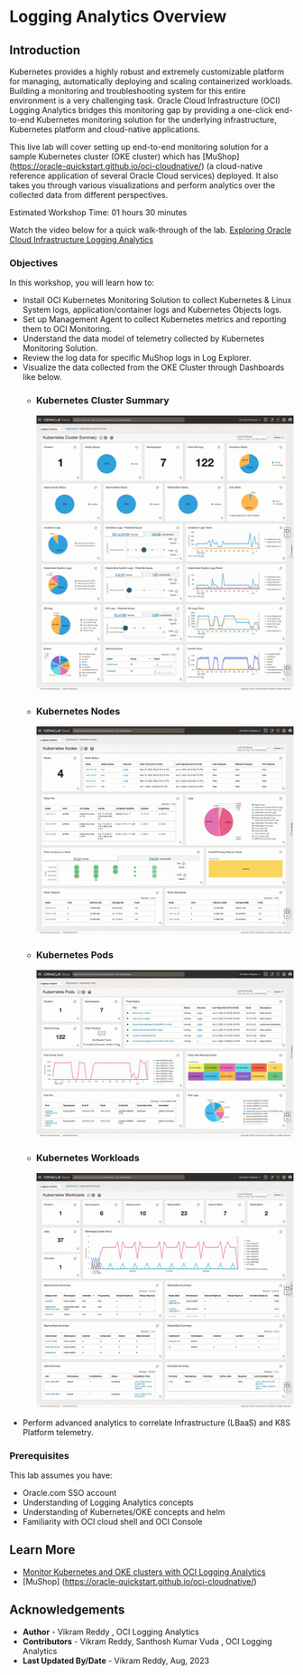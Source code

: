 # Logging Analytics Overview
## Introduction

Kubernetes provides a highly robust and extremely customizable platform for managing, automatically deploying and scaling containerized workloads. Building a monitoring and troubleshooting system for this entire environment is a very challenging task. Oracle Cloud Infrastructure (OCI) Logging Analytics bridges this monitoring gap by providing a one-click end-to-end Kubernetes monitoring solution for the underlying infrastructure, Kubernetes platform and cloud-native applications.

This live lab will cover setting up end-to-end monitoring solution for a sample Kubernetes cluster (OKE cluster) which has [MuShop] (https://oracle-quickstart.github.io/oci-cloudnative/) (a cloud-native reference application of several Oracle Cloud services) deployed. It also takes you through various visualizations and perform analytics over the collected data from different perspectives.

Estimated Workshop Time: 01 hours 30 minutes

Watch the video below for a quick walk-through of the lab.
[Exploring Oracle Cloud Infrastructure Logging Analytics](videohub:1_dt55vn2d) 

### Objectives

In this workshop, you will learn how to:

* Install OCI Kubernetes Monitoring Solution to collect Kubernetes & Linux System logs, application/container logs and Kubernetes Objects logs.
* Set up Management Agent to collect Kubernetes metrics and reporting them to OCI Monitoring.
* Understand the data model of telemetry collected by Kubernetes Monitoring Solution.
* Review the log data for specific MuShop logs in Log Explorer.
* Visualize the data collected from the OKE Cluster through Dashboards like below.
     - ### Kubernetes Cluster Summary

        ![kubernetes-cluster-summary](images/kubernetes-cluster-summary.png)
     - ### Kubernetes Nodes

        ![kubernetes-nodes](images/kubernetes-nodes.png)
     - ### Kubernetes Pods

        ![kubernetes-pods](images/kubernetes-pods.png)
     - ### Kubernetes Workloads
     
        ![kubernetes-workloads](images/kubernetes-workloads.png) 
* Perform advanced analytics to correlate Infrastructure (LBaaS) and K8S Platform telemetry.             


### Prerequisites

This lab assumes you have:

* Oracle.com SSO account
* Understanding of Logging Analytics concepts
* Understanding of Kubernetes/OKE concepts and helm
* Familiarity with OCI cloud shell and OCI Console


## Learn More

* [Monitor Kubernetes and OKE clusters with OCI Logging Analytics](https://docs.oracle.com/en/solutions/kubernetes-oke-logging-analytics/index.html)
* [MuShop] (https://oracle-quickstart.github.io/oci-cloudnative/)

## Acknowledgements
* **Author** - Vikram Reddy , OCI Logging Analytics
* **Contributors** -  Vikram Reddy, Santhosh Kumar Vuda , OCI Logging Analytics
* **Last Updated By/Date** - Vikram Reddy, Aug, 2023
